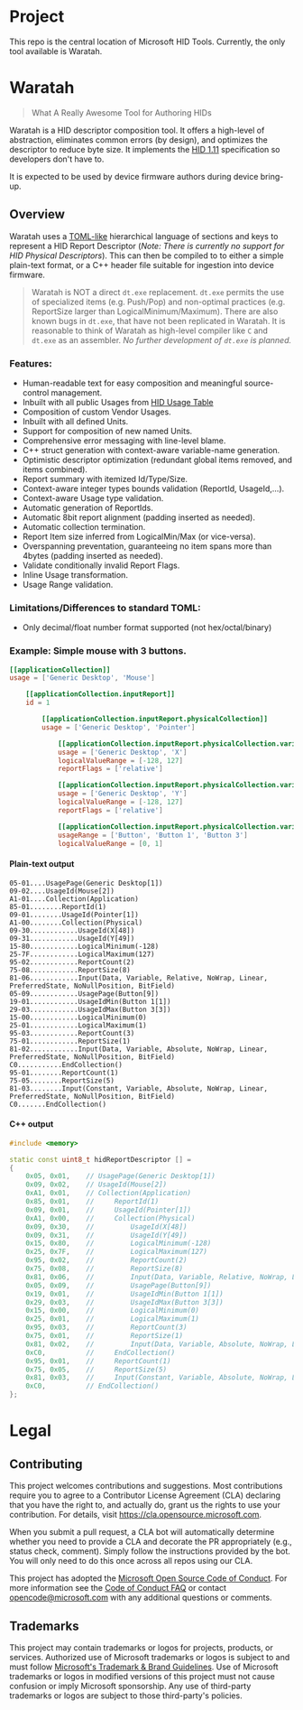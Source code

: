 # Project

This repo is the central location of Microsoft HID Tools.  Currently, the only tool available is Waratah.

# Waratah

> What A Really Awesome Tool for Authoring HIDs

Waratah is a HID descriptor composition tool.  It offers a high-level of abstraction, eliminates common errors (by design), and optimizes the descriptor to reduce byte size.  It implements the [HID 1.11](https://www.usb.org/sites/default/files/hid1_11.pdf) specification so developers don't have to.

It is expected to be used by device firmware authors during device bring-up.

## Overview

Waratah uses a [TOML-like](https://toml.io/en/) hierarchical language of sections and keys to represent a HID Report Descriptor  (*Note: There is currently no support for HID Physical Descriptors*).  This can then be compiled to to either a simple plain-text format, or a C++ header file suitable for ingestion into device firmware.

> Waratah is NOT a direct `dt.exe` replacement.  `dt.exe` permits the use of specialized items (e.g. Push/Pop) and non-optimal practices (e.g. ReportSize larger than LogicalMinimum/Maximum).  There are also known bugs in `dt.exe`, that have not been replicated in Waratah.  It is reasonable to think of Waratah as high-level compiler like `C` and `dt.exe` as an assembler.  *No further development of `dt.exe` is planned.*

### Features:
- Human-readable text for easy composition and meaningful source-control management.
- Inbuilt with all public Usages from [HID Usage Table](https://www.usb.org/sites/default/files/hut1_22.pdf)
- Composition of custom Vendor Usages.
- Inbuilt with all defined Units.
- Support for composition of new named Units.
- Comprehensive error messaging with line-level blame.
- C++ struct generation with context-aware variable-name generation.
- Optimistic descriptor optimization (redundant global items removed, and items combined).
- Report summary with itemized Id/Type/Size.
- Context-aware integer types bounds validation (ReportId, UsageId,...).
- Context-aware Usage type validation.
- Automatic generation of ReportIds.
- Automatic 8bit report alignment (padding inserted as needed).
- Automatic collection termination.
- Report Item size inferred from LogicalMin/Max (or vice-versa).
- Overspanning preventation, guaranteeing no item spans more than 4bytes (padding inserted as needed).
- Validate conditionally invalid Report Flags.
- Inline Usage transformation.
- Usage Range validation.

### Limitations/Differences to standard TOML:
- Only decimal/float number format supported (not hex/octal/binary)

### Example: Simple mouse with 3 buttons.

```toml
[[applicationCollection]]
usage = ['Generic Desktop', 'Mouse']

    [[applicationCollection.inputReport]]
    id = 1

        [[applicationCollection.inputReport.physicalCollection]]
        usage = ['Generic Desktop', 'Pointer']

            [[applicationCollection.inputReport.physicalCollection.variableItem]]
            usage = ['Generic Desktop', 'X']
            logicalValueRange = [-128, 127]
            reportFlags = ['relative']

            [[applicationCollection.inputReport.physicalCollection.variableItem]]
            usage = ['Generic Desktop', 'Y']
            logicalValueRange = [-128, 127]
            reportFlags = ['relative']

            [[applicationCollection.inputReport.physicalCollection.variableItem]]
            usageRange = ['Button', 'Button 1', 'Button 3']
            logicalValueRange = [0, 1]
```

#### Plain-text output
```
05-01....UsagePage(Generic Desktop[1])
09-02....UsageId(Mouse[2])
A1-01....Collection(Application)
85-01........ReportId(1)
09-01........UsageId(Pointer[1])
A1-00........Collection(Physical)
09-30............UsageId(X[48])
09-31............UsageId(Y[49])
15-80............LogicalMinimum(-128)
25-7F............LogicalMaximum(127)
95-02............ReportCount(2)
75-08............ReportSize(8)
81-06............Input(Data, Variable, Relative, NoWrap, Linear, PreferredState, NoNullPosition, BitField)
05-09............UsagePage(Button[9])
19-01............UsageIdMin(Button 1[1])
29-03............UsageIdMax(Button 3[3])
15-00............LogicalMinimum(0)
25-01............LogicalMaximum(1)
95-03............ReportCount(3)
75-01............ReportSize(1)
81-02............Input(Data, Variable, Absolute, NoWrap, Linear, PreferredState, NoNullPosition, BitField)
C0...........EndCollection()
95-01........ReportCount(1)
75-05........ReportSize(5)
81-03........Input(Constant, Variable, Absolute, NoWrap, Linear, PreferredState, NoNullPosition, BitField)
C0.......EndCollection()
```

#### C++ output
```C++
#include <memory>

static const uint8_t hidReportDescriptor [] = 
{
    0x05, 0x01,    // UsagePage(Generic Desktop[1])
    0x09, 0x02,    // UsageId(Mouse[2])
    0xA1, 0x01,    // Collection(Application)
    0x85, 0x01,    //     ReportId(1)
    0x09, 0x01,    //     UsageId(Pointer[1])
    0xA1, 0x00,    //     Collection(Physical)
    0x09, 0x30,    //         UsageId(X[48])
    0x09, 0x31,    //         UsageId(Y[49])
    0x15, 0x80,    //         LogicalMinimum(-128)
    0x25, 0x7F,    //         LogicalMaximum(127)
    0x95, 0x02,    //         ReportCount(2)
    0x75, 0x08,    //         ReportSize(8)
    0x81, 0x06,    //         Input(Data, Variable, Relative, NoWrap, Linear, PreferredState, NoNullPosition, BitField)
    0x05, 0x09,    //         UsagePage(Button[9])
    0x19, 0x01,    //         UsageIdMin(Button 1[1])
    0x29, 0x03,    //         UsageIdMax(Button 3[3])
    0x15, 0x00,    //         LogicalMinimum(0)
    0x25, 0x01,    //         LogicalMaximum(1)
    0x95, 0x03,    //         ReportCount(3)
    0x75, 0x01,    //         ReportSize(1)
    0x81, 0x02,    //         Input(Data, Variable, Absolute, NoWrap, Linear, PreferredState, NoNullPosition, BitField)
    0xC0,          //     EndCollection()
    0x95, 0x01,    //     ReportCount(1)
    0x75, 0x05,    //     ReportSize(5)
    0x81, 0x03,    //     Input(Constant, Variable, Absolute, NoWrap, Linear, PreferredState, NoNullPosition, BitField)
    0xC0,          // EndCollection()
};
```

# Legal

## Contributing

This project welcomes contributions and suggestions.  Most contributions require you to agree to a
Contributor License Agreement (CLA) declaring that you have the right to, and actually do, grant us
the rights to use your contribution. For details, visit https://cla.opensource.microsoft.com.

When you submit a pull request, a CLA bot will automatically determine whether you need to provide
a CLA and decorate the PR appropriately (e.g., status check, comment). Simply follow the instructions
provided by the bot. You will only need to do this once across all repos using our CLA.

This project has adopted the [Microsoft Open Source Code of Conduct](https://opensource.microsoft.com/codeofconduct/).
For more information see the [Code of Conduct FAQ](https://opensource.microsoft.com/codeofconduct/faq/) or
contact [opencode@microsoft.com](mailto:opencode@microsoft.com) with any additional questions or comments.

## Trademarks

This project may contain trademarks or logos for projects, products, or services. Authorized use of Microsoft 
trademarks or logos is subject to and must follow 
[Microsoft's Trademark & Brand Guidelines](https://www.microsoft.com/en-us/legal/intellectualproperty/trademarks/usage/general).
Use of Microsoft trademarks or logos in modified versions of this project must not cause confusion or imply Microsoft sponsorship.
Any use of third-party trademarks or logos are subject to those third-party's policies.
